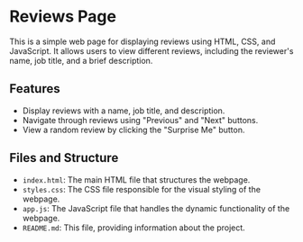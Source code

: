 # Reviews Page
This is a simple web page for displaying reviews using HTML, CSS, and JavaScript. It allows users to view different reviews, including the reviewer's name, job title, and a brief description.

## Features
- Display reviews with a name, job title, and description.
- Navigate through reviews using "Previous" and "Next" buttons.
- View a random review by clicking the "Surprise Me" button.

## Files and Structure
- `index.html`: The main HTML file that structures the webpage.
- `styles.css`: The CSS file responsible for the visual styling of the webpage.
- `app.js`: The JavaScript file that handles the dynamic functionality of the webpage.
- `README.md`: This file, providing information about the project.
